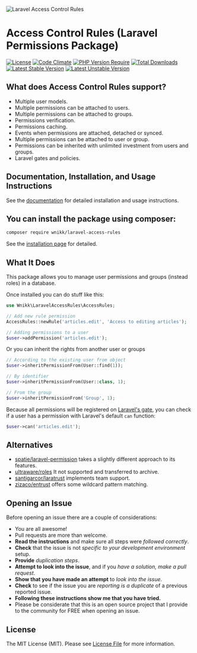
![Laravel Access Control Rules](https://raw.githubusercontent.com/wnikk/laravel-access-rules/main/docs/art/laravel-access-control-rules-logo.png)

# Access Control Rules (Laravel Permissions Package)

[![License](https://poser.pugx.org/wnikk/laravel-access-rules/license)](//packagist.org/packages/wnikk/laravel-access-rules)
[![Code Climate](https://codeclimate.com/github/wnikk/laravel-access-rules/badges/gpa.svg)](//codeclimate.com/github/wnikk/laravel-access-rules)
[![PHP Version Require](http://poser.pugx.org/wnikk/laravel-access-rules/require/php)](//packagist.org/packages/wnikk/laravel-access-rules)
[![Total Downloads](http://poser.pugx.org/wnikk/laravel-access-rules/downloads)](//packagist.org/packages/wnikk/laravel-access-rules)
[![Latest Stable Version](https://poser.pugx.org/wnikk/laravel-access-rules/v)](//packagist.org/packages/wnikk/laravel-access-rules)
[![Latest Unstable Version](http://poser.pugx.org/wnikk/laravel-access-rules/v/unstable)](//packagist.org/packages/wnikk/laravel-access-rules)

## What does Access Control Rules support?

- Multiple user models.
- Multiple permissions can be attached to users.
- Multiple permissions can be attached to groups.
- Permissions verification.
- Permissions caching.
- Events when permissions are attached, detached or synced.
- Multiple permissions can be attached to user or group.
- Permissions can be inherited with unlimited investment from users and groups.
- Laravel gates and policies.


## Documentation, Installation, and Usage Instructions

See the [documentation](https://github.com/wnikk/laravel-access-rules/tree/master/docs) for detailed installation and usage instructions.


## You can install the package using composer:

```bash
composer require wnikk/laravel-access-rules
```

See the [installation page](https://github.com/wnikk/laravel-access-rules/blob/main/docs/installation.md) for detailed.


## What It Does
This package allows you to manage user permissions and groups (instead roles) in a database.

Once installed you can do stuff like this:

```php
use Wnikk\LaravelAccessRules\AccessRules;

// Add new rule permission
AccessRules::newRule('articles.edit', 'Access to editing articles');
```
```php
// Adding permissions to a user
$user->addPermission('articles.edit');
```


Or you can inherit the rights from another user or groups

```php
// According to the existing user from object
$user->inheritPermissionFrom(User::find(1));

// By identifier
$user->inheritPermissionFrom(User::class, 1);

// From the group
$user->inheritPermissionFrom('Group', 1);
```


Because all permissions will be registered on [Laravel's gate](https://laravel.com/docs/authorization), you can check if a user has a permission with Laravel's default `can` function:

```php
$user->can('articles.edit');
```

## Alternatives

- [spatie/laravel-permission](https://github.com/spatie/laravel-permission) takes a slightly different approach to its features.
- [ultraware/roles](https://github.com/ultraware/roles) It not supported and transferred to archive.
- [santigarcor/laratrust](https://github.com/santigarcor/laratrust) implements team support.
- [zizaco/entrust](https://github.com/zizaco/entrust) offers some wildcard pattern matching.


## Opening an Issue

Before opening an issue there are a couple of considerations:
* You are all awesome!
* Pull requests are more than welcome.
* **Read the instructions** and make sure all steps were *followed correctly*.
* **Check** that the issue is not *specific to your development environment* setup.
* **Provide** *duplication steps*.
* **Attempt to look into the issue**, and if you *have a solution, make a pull request*.
* **Show that you have made an attempt** to *look into the issue*.
* **Check** to see if the issue you are *reporting is a duplicate* of a previous reported issue.
* **Following these instructions show me that you have tried.**
* Please be considerate that this is an open source project that I provide to the community for FREE when opening an issue.


## License

The MIT License (MIT). Please see [License File](LICENSE.md) for more information.
